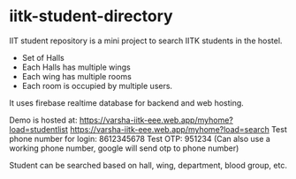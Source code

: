 # iitk-student-directory

IIT student repository is a mini project to search IITK students in the hostel.
   * Set of Halls
   * Each Halls has multiple wings
   * Each wing has multiple rooms
   * Each room is occupied by multiple users.

It uses firebase realtime database for backend and web hosting.

Demo is hosted at:
  https://varsha-iitk-eee.web.app/myhome?load=studentlist
  https://varsha-iitk-eee.web.app/myhome?load=search
  Test phone number for login: 8612345678
  Test OTP: 951234
(Can also use a working phone number, google will send otp to phone number)

Student can be searched based on hall, wing, department, blood group, etc.


    
